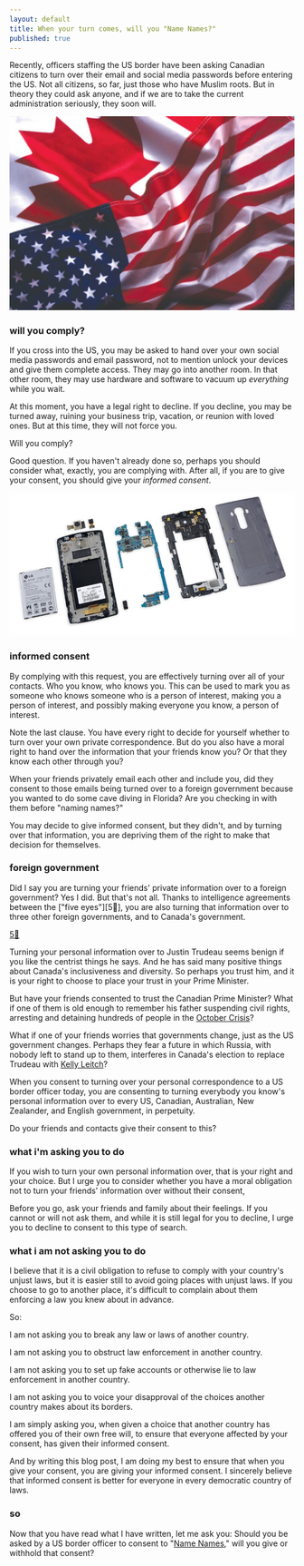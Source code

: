 ```yaml
---
layout: default
title: When your turn comes, will you "Name Names?"
published: true
---
```


Recently, officers staffing the US border have been asking Canadian citizens to turn over their email and social media passwords before entering the US. Not all citizens, so far, just those who have Muslim roots. But in theory they could ask anyone, and if we are to take the current administration seriously, they soon will.

![flags](/assets/images/UsCanadaFlag.jpg)

### will you comply?

If you cross into the US, you may be asked to hand over your own social media passwords and email password, not to mention unlock your devices and give them complete access. They may go into another room. In that other room, they may use hardware and software to vacuum up _everything_ while you wait.

At this moment, you have a legal right to decline. If you decline, you may be turned away, ruining your business trip, vacation, or reunion with loved ones. But at this time, they will not force you.

Will you comply?

Good question. If you haven't already done so, perhaps you should consider what, exactly, you are complying with. After all, if you are to give your consent, you should give your _informed consent_.

[![LG G4 Disassembly](/assets/images/LG-G4-disassembly.jpg)](http://www.mobile-t-mobile.com)

### informed consent

By complying with this request, you are effectively turning over all of your contacts. Who you know, who knows you. This can be used to mark you as someone who knows someone who is a person of interest, making you a person of interest, and possibly making everyone you know, a person of interest.

Note the last clause. You have every right to decide for yourself whether to turn over your own private correspondence. But do you also have a moral right to hand over the information that your friends know you? Or that they know each other through you?

When your friends privately email each other and include you, did they consent to those emails being turned over to a foreign government because you wanted to do some cave diving in Florida? Are you checking in with them before "naming names?"

You may decide to give informed consent, but they didn't, and by turning over that information, you are depriving them of the right to make that decision for themselves.

### foreign government

Did I say you are turning your friends' private information over to a foreign government? Yes I did. But that's not all. Thanks to intelligence agreements between the ["five eyes"][5👀], you are also turning that information over to three other foreign governments, and to Canada's government.

[5👀](https://en.wikipedia.org/wiki/Five_Eyes)

Turning your personal information over to Justin Trudeau seems benign if you like the centrist things he says. And he has said many positive things about Canada's inclusiveness and diversity. So perhaps you trust him, and it is your right to choose to place your trust in your Prime Minister.

But have your friends consented to trust the Canadian Prime Minister? What if one of them is old enough to remember his father suspending civil rights, arresting and detaining hundreds of people in the [October Crisis]?

[October Crisis]: https://en.wikipedia.org/wiki/October_Crisis

What if one of your friends worries that governments change, just as the US government changes. Perhaps they fear a future in which Russia, with nobody left to stand up to them, interferes in Canada's election to replace Trudeau with [Kelly Leitch]?

[Kelly Leitch]: https://en.wikipedia.org/wiki/Kellie_Leitch

When you consent to turning over your personal correspondence to a US border officer today, you are consenting to turning everybody you know's personal information over to every US, Canadian, Australian, New Zealander, and English government, in perpetuity.

Do your friends and contacts give their consent to this?

### what i'm asking you to do

If you wish to turn your own personal information over, that is your right and your choice. But I urge you to consider whether you have a moral obligation not to turn your friends' information over without their consent,

Before you go, ask your friends and family about their feelings. If you cannot or will not ask them, and while it is still legal for you to decline, I urge you to decline to consent to this type of search.

### what i am not asking you to do

I believe that it is a civil obligation to refuse to comply with your country's unjust laws, but it is easier still to avoid going places with unjust laws. If you choose to go to another place, it's difficult to complain about them enforcing a law you knew about in advance.

So:

I am not asking you to break any law or laws of another country.

I am not asking you to obstruct law enforcement in another country.

I am not asking you to set up fake accounts or otherwise lie to law enforcement in another country.

I am not asking you to voice your disapproval of the choices another country makes about its borders.

I am simply asking you, when given a choice that another country has offered you of their own free will, to ensure that everyone affected by your consent, has given their informed consent.

And by writing this blog post, I am doing my best to ensure that when you give your consent, you are giving your informed consent. I sincerely believe that informed consent is better for everyone in every democratic country of laws.

### so

Now that you have read what I have written, let me ask you: Should you be asked by a US border officer to consent to "[Name Names]," will you give or withhold that consent?

[name names]: https://en.wikipedia.org/wiki/McCarthyism "McCarthyism"
